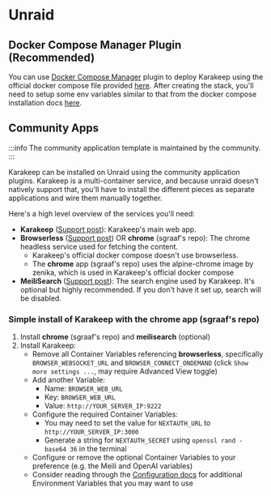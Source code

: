 # Unraid

## Docker Compose Manager Plugin (Recommended)

You can use [Docker Compose Manager](https://forums.unraid.net/topic/114415-plugin-docker-compose-manager/) plugin to deploy Karakeep using the official docker compose file provided [here](https://github.com/karakeep-app/karakeep/blob/main/docker/docker-compose.yml). After creating the stack, you'll need to setup some env variables similar to that from the docker compose installation docs [here](/installation/docker#3-populate-the-environment-variables).

## Community Apps

:::info
The community application template is maintained by the community.
:::

Karakeep can be installed on Unraid using the community application plugins. Karakeep is a multi-container service, and because unraid doesn't natively support that, you'll have to install the different pieces as separate applications and wire them manually together.

Here's a high level overview of the services you'll need:

- **Karakeep** ([Support post](https://forums.unraid.net/topic/165108-support-collectathon-karakeep/)): Karakeep's main web app.
- **Browserless** ([Support post](https://forums.unraid.net/topic/130163-support-template-masterwishxbrowserless/)) OR **chrome** (sgraaf's repo): The chrome headless service used for fetching the content.
  - Karakeep's official docker compose doesn't use browserless.
  - The **chrome** app (sgraaf's repo) uses the alpine-chrome image by zenika, which is used in Karakeep's official docker compose
- **MeiliSearch** ([Support post](https://forums.unraid.net/topic/164847-support-collectathon-meilisearch/)): The search engine used by Karakeep. It's optional but highly recommended. If you don't have it set up, search will be disabled.

### Simple install of Karakeep with the chrome app (sgraaf's repo)
1. Install **chrome** (sgraaf's repo) and **meilisearch** (optional)
2. Install Karakeep:
   - Remove all Container Variables referencing **browserless**, specifically `BROWSER_WEBSOCKET_URL` and `BROWSER_CONNECT_ONDEMAND` (click `Show more settings ...`, may require Advanced View toggle)
   - Add another Variable:
     - Name: `BROWSER_WEB_URL`
     - Key: `BROWSER_WEB_URL`
     - Value: `http://YOUR_SERVER_IP:9222`
   - Configure the required Container Variables:
     - You may need to set the value for `NEXTAUTH_URL` to `http://YOUR_SERVER_IP:3000`
     - Generate a string for `NEXTAUTH_SECRET` using `openssl rand -base64 36` in the terminal
   - Configure or remove the optional Container Variables to your preference (e.g. the Meili and OpenAI variables)
   - Consider reading through the [Configuration docs](https://docs.karakeep.app/configuration) for additional Environment Variables that you may want to use
